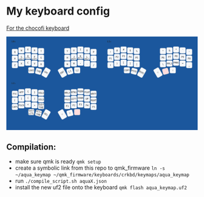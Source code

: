 # My keyboard config

[For the chocofi keyboard](https://github.com/pashutk/chocofi)

![keymap_diagram](aqua8.png "keymap")

## Compilation:
- make sure qmk is ready `qmk setup`
- create a symbolic link from this repo to qmk_firmware 
`ln -s ~/aqua_keymap ~/qmk_firmware/keyboards/crkbd/keymaps/aqua_keymap`
- run `./compile_script.sh aquaX.json`
- install the new uf2 file onto the keyboard `qmk flash aqua_keymap.uf2` 

